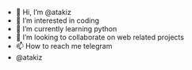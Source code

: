 - 👋 Hi, I’m @atakiz
- 👀 I’m interested in coding
- 🌱 I’m currently learning python
- 💞️ I’m looking to collaborate on web related projects
- 📫 How to reach me telegram
- @atakiz

<!---
atakiz/atakiz is a ✨ special ✨ repository because its `README.md` (this file) appears on your GitHub profile.
You can click the Preview link to take a look at your changes.
--->
